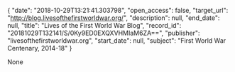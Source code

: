 {
  "date": "2018-10-29T13:21:41.303798", 
  "open_access": false, 
  "target_url": "http://blog.livesofthefirstworldwar.org/", 
  "description": null, 
  "end_date": null, 
  "title": "Lives of the First World War Blog", 
  "record_id": "20181029T132141/S/0Ky9ED0EXQXVHMIaM6ZA==", 
  "publisher": "livesofthefirstworldwar.org", 
  "start_date": null, 
  "subject": "First World War Centenary, 2014-18"
}

None